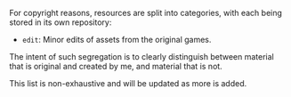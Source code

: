 For copyright reasons, resources are split into categories, with each being stored in its own repository:

* `edit`: Minor edits of assets from the original games.

The intent of such segregation is to clearly distinguish between material that is original and created by me, and material that is not.

This list is non-exhaustive and will be updated as more is added.
